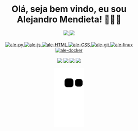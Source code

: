 <div align="center">
  <h1 aling="center">Olá, seja bem vindo, eu sou Alejandro Mendieta! 🖖🏻🧐</h1>
  <a href="https://github.com/Skykes777">
  <img height="165em" src="https://github-readme-stats.vercel.app/api?username=Skykes777&show_icons=true&theme=cobalt&include_all_commits=true&count_private=true"/>
  <img height="165px" src="https://github-readme-stats.vercel.app/api/top-langs/?username=Skykes777&layout=compact&langs_count=7&theme=cobalt"/>
</div>

<div align="center" valign="top"><br>
  <img align="center" alt="ale-py" height="45" width="55" src="https://cdn.jsdelivr.net/gh/devicons/devicon/icons/python/python-original.svg">
  <img align="center" alt="ale-js" height="45" width="55" src="https://cdn.jsdelivr.net/gh/devicons/devicon/icons/javascript/javascript-original.svg">
  <img align="center" alt="ale-HTML" height="45" width="55" src="https://cdn.jsdelivr.net/gh/devicons/devicon/icons/html5/html5-original.svg">
  <img align="center" alt="ale-CSS" height="45" width="55" src="https://cdn.jsdelivr.net/gh/devicons/devicon/icons/css3/css3-original.svg">
  <img align="center" alt="ale-git" height="45" width="55" src="https://cdn.jsdelivr.net/gh/devicons/devicon/icons/git/git-original.svg">
  <img align="center" alt="ale-linux" height="45" width="55" src="https://cdn.jsdelivr.net/gh/devicons/devicon/icons/linux/linux-original.svg">
  <img align="center" alt="ale-docker" height="45" width="55" src="https://cdn.jsdelivr.net/gh/devicons/devicon/icons/docker/docker-plain.svg">
</div><br>
  
  
<div align="center" valign="top">
  <a href = "https://www.linkedin.com/in/alejandro-mendieta-670319236"><img src="https://img.shields.io/badge/LinkedIn-0077B5?style=for-the-badge&logo=linkedin&logoColor=white" target="_blank"></a>
  <a href = "https://twitter.com/333quasebesta"><img src="https://img.shields.io/badge/Twitter-1DA1F2?style=for-the-badge&logo=twitter&logoColor=white" target="_blank"></a>
  <a href = "mailto:alejandro.mendieta777gmail.com"><img src="https://img.shields.io/badge/Gmail-D14836?style=for-the-badge&logo=gmail&logoColor=white)](https://mail.google.com/alejandro.mendieta777@gmail.com" target="_blank"></a>
  <a href = "https://www.discord.com/963930039777370162"><img src="https://img.shields.io/badge/Discord-7289DA?style=for-the-badge&logo=discord&logoColor=white" target="_blank"></a>
 </div>

<div align="center">
  
  ![Snake animation](https://github.com/Skykes777/Skykes777/blob/output/github-contribution-grid-snake.svg)
  
</div>
